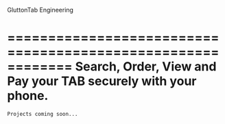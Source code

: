 
GluttonTab Engineering

============================================================
  Search, Order, View and Pay your TAB securely with your phone.
============================================================

    Projects coming soon... 
